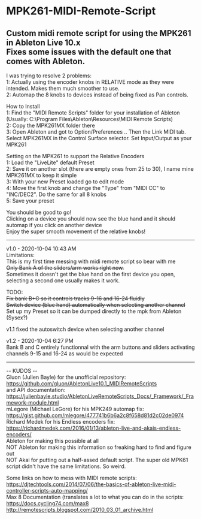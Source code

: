 # MPK261-MIDI-Remote-Script
Custom midi remote script for using the MPK261 in Ableton Live 10.x <br/>
Fixes some issues with the default one that comes with Ableton.
---------------------------------------------------------------------------------------------------------------------------------------------------------------------------------

I was trying to resolve 2 problems: <br/>
1: Actually using the encoder knobs in RELATIVE mode as they were intended. Makes them much smoother to use. <br/>
2: Automap the 8 knobs to devices instead of being fixed as Pan controls. <br/>

How to Install<br/>
1: Find the "MIDI Remote Scripts" folder for your installation of Ableton (Usually: C:\Program Files\Ableton\Resources\MIDI Remote Scripts)<br/>
2: Copy the MPK261MX folder there<br/>
3: Open Ableton and got to Option/Preferences .. Then the Link MIDI tab. Select MPK261MX in the Control Surface selector. Set Input/Output as your MPK261<br/>

Setting on the MPK261 to support the Relative Encoders<br/>
1: Load the "LiveLite" default Preset<br/>
2: Save it on another slot (there are empty ones from 25 to 30), I name mine MPK261MX to keep it simple<br/>
3: With your new Preset loaded go to edit mode<br/>
4: Move the first knob and change the "Type" from "MIDI CC" to "INC/DEC2". Do the same for all 8 knobs<br/>
5: Save your preset<br/>

You should be good to go!<br/>
Clicking on a device you should now see the blue hand and it should automap if you click on another device<br/>
Enjoy the super smooth movement of the relative knobs!<br/>

---------------------------------------------------------------------------------------------------------------------------------------------------------------------------------
v1.0 - 2020-10-04 10:43 AM <br/>
Limitations:<br/>
This is my first time messing with midi remote script so bear with me<br/>
~~Only Bank A of the sliders/arm works right now.<br/>~~
Sometimes it doesn't get the blue hand on the first device you open, selecting a second one usually makes it work.<br/>

TODO:<br/>
~~Fix bank B+C so it controls tracks 9-16 and 16-24 fluidly<br/>~~
~~Switch device (blue hand) automatically when selecting another channel<br/>~~
Set up my Preset so it can be dumped directly to the mpk from Ableton (Sysex?)<br/>

v1.1 fixed the autoswitch device when selecting another channel  

v1.2 - 2020-10-04 6:27 PM  
Bank B and C entirely functionnal with the arm buttons and sliders activating channels 9-15 and 16-24 as would be expected  

---------------------------------------------------------------------------------------------------------------------------------------------------------------------------------
-- KUDOS --<br/>
Gluon (Julien Bayle) for the unofficial repository: https://github.com/gluon/AbletonLive10.1_MIDIRemoteScripts<br/>
and API documentation: https://julienbayle.studio/AbletonLiveRemoteScripts_Docs/_Framework/_Framework-module.html<br/>
mLegore (Michael LeGore) for his MPK249 automap fix: https://gist.github.com/mlegore/477741b6b6a2c8f658d81d2c02de0974<br/>
Richard Medek for his Endless encoders fix: https://richardmedek.com/2016/01/13/ableton-live-and-akais-endless-encoders/<br/>
Ableton for making this possible at all<br/>
NOT Ableton for making this information so freaking hard to find and figure out<br/>
NOT Akai for putting out a half-assed default script. The super old MPK61 script didn't have the same limitations. So weird.<br/>

Some links on how to mess with MIDI remote scripts:<br/>
https://djtechtools.com/2014/07/06/the-basics-of-ableton-live-midi-controller-scripts-auto-mapping/<br/>
Max 8 Documentation (translates a lot to what you can do in the scripts: https://docs.cycling74.com/max8<br/>
http://remotescripts.blogspot.com/2010_03_01_archive.html<br/>
 

